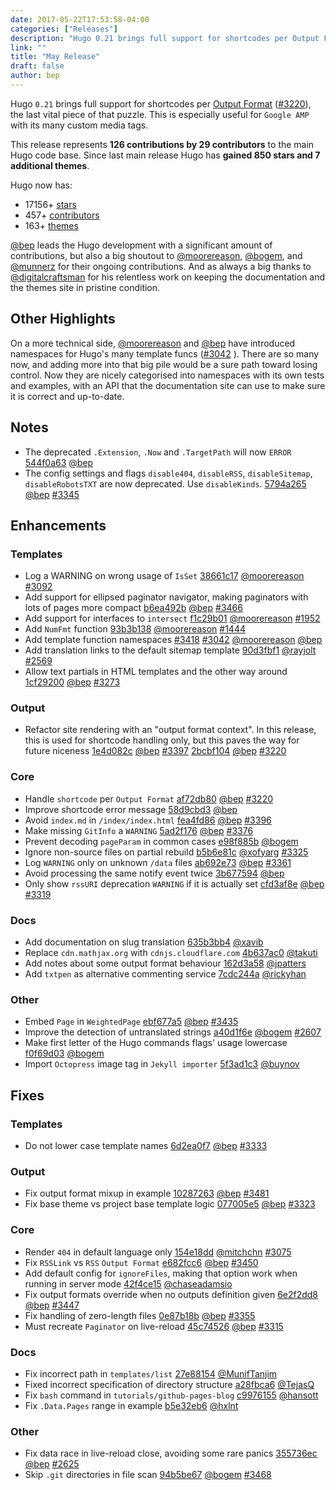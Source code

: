 ```yaml
---
date: 2017-05-22T17:53:58-04:00
categories: ["Releases"]
description: "Hugo 0.21 brings full support for shortcodes per Output Format, the last vital piece of that puzzle"
link: ""
title: "May Release"
draft: false
author: bep
---
```


Hugo `0.21` brings full support for shortcodes per [Output Format](https://gohugo.io/extras/output-formats/) ([#3220](https://github.com/gohugoio/hugo/issues/3220)), the last vital piece of that puzzle. This is especially useful for `Google AMP` with its many custom media tags.

This release represents **126 contributions by 29 contributors** to the main Hugo code base. Since last main release Hugo has **gained 850 stars and 7 additional themes**.

Hugo now has:

* 17156&#43; [stars](https://github.com/gohugoio/hugo/stargazers)
* 457&#43; [contributors](https://github.com/gohugoio/hugo/graphs/contributors)
* 163&#43; [themes](http://themes.gohugo.io/)

[@bep](https://github.com/bep) leads the Hugo development with a significant amount of contributions, but also a big shoutout to [@moorereason](https://github.com/moorereason), [@bogem](https://github.com/bogem), and [@munnerz](https://github.com/munnerz) for their ongoing contributions. And as always a big thanks to [@digitalcraftsman](https://github.com/digitalcraftsman) for his relentless work on keeping the documentation and the themes site in pristine condition.

## Other Highlights

On a more technical side, [@moorereason](https://github.com/moorereason) and [@bep](https://github.com/bep) have introduced namespaces for Hugo&#39;s many template funcs ([#3042](https://github.com/gohugoio/hugo/issues/3042) ). There are so many now, and adding more into that big pile would be a sure path toward losing control.  Now they are nicely categorised into namespaces with its own tests and examples, with an API that the documentation site can use to make sure it is correct and up-to-date.

## Notes

* The deprecated `.Extension`, `.Now` and `.TargetPath` will now `ERROR` [544f0a63](https://github.com/gohugoio/hugo/commit/544f0a6394b0e085d355e8217fc5bb3d96c12a98) [@bep](https://github.com/bep) 
* The config settings and flags `disable404`, `disableRSS`, `disableSitemap`, `disableRobotsTXT` are now deprecated. Use `disableKinds`. [5794a265](https://github.com/gohugoio/hugo/commit/5794a265b41ffdeebfd8485eecf65cf4088d49d6) [@bep](https://github.com/bep) [#3345](https://github.com/gohugoio/hugo/issues/3345) 

## Enhancements

### Templates

* Log a WARNING on wrong usage of `IsSet` [38661c17](https://github.com/gohugoio/hugo/commit/38661c17bb8c31c9f31ee18f8eba5e3bfddd5574) [@moorereason](https://github.com/moorereason) [#3092](https://github.com/gohugoio/hugo/issues/3092) 
* Add support for ellipsed paginator navigator, making paginators with lots of pages more compact  [b6ea492b](https://github.com/gohugoio/hugo/commit/b6ea492b7a6325d04d44eeb00a990a3a0e29e0c0) [@bep](https://github.com/bep) [#3466](https://github.com/gohugoio/hugo/issues/3466) 
* Add support for interfaces to `intersect` [f1c29b01](https://github.com/gohugoio/hugo/commit/f1c29b017bbd88e701cd5151dd186e868672ef89) [@moorereason](https://github.com/moorereason) [#1952](https://github.com/gohugoio/hugo/issues/1952) 
* Add `NumFmt` function [93b3b138](https://github.com/gohugoio/hugo/commit/93b3b1386714999d716e03b131f77234248f1724) [@moorereason](https://github.com/moorereason) [#1444](https://github.com/gohugoio/hugo/issues/1444) 
* Add template function namespaces [#3418](https://github.com/gohugoio/hugo/issues/3418)  [#3042](https://github.com/gohugoio/hugo/issues/3042)  [@moorereason](https://github.com/moorereason)  [@bep](https://github.com/bep) 
* Add translation links to the default sitemap template [90d3fbf1](https://github.com/gohugoio/hugo/commit/90d3fbf1da93a279cfe994a226ae82cf5441deab) [@rayjolt](https://github.com/rayjolt) [#2569](https://github.com/gohugoio/hugo/issues/2569) 
* Allow text partials in HTML templates and the other way around [1cf29200](https://github.com/gohugoio/hugo/commit/1cf29200b4bb0a9c006155ec76759b7f4b1ad925) [@bep](https://github.com/bep) [#3273](https://github.com/gohugoio/hugo/issues/3273) 

### Output

* Refactor site rendering with an &#34;output format context&#34;. In this release, this is used for shortcode handling only, but this paves the way for future niceness [1e4d082c](https://github.com/gohugoio/hugo/commit/1e4d082cf5b92fedbc60b1b4f0e9d1ee6ec45e33) [@bep](https://github.com/bep) [#3397](https://github.com/gohugoio/hugo/issues/3397)  [2bcbf104](https://github.com/gohugoio/hugo/commit/2bcbf104006e0ec03be4fd500f2519301d460f8c) [@bep](https://github.com/bep) [#3220](https://github.com/gohugoio/hugo/issues/3220) 


### Core

* Handle `shortcode` per `Output Format` [af72db80](https://github.com/gohugoio/hugo/commit/af72db806f2c1c0bf1dfe5832275c41eeba89906) [@bep](https://github.com/bep) [#3220](https://github.com/gohugoio/hugo/issues/3220) 
* Improve shortcode error message [58d9cbd3](https://github.com/gohugoio/hugo/commit/58d9cbd31bcf7c296a39860fd7e566d10faaff28) [@bep](https://github.com/bep) 
* Avoid `index.md` in `/index/index.html` [fea4fd86](https://github.com/gohugoio/hugo/commit/fea4fd86a324bf9679df23f8289887d91b42e919) [@bep](https://github.com/bep) [#3396](https://github.com/gohugoio/hugo/issues/3396) 
* Make missing `GitInfo` a `WARNING` [5ad2f176](https://github.com/gohugoio/hugo/commit/5ad2f17693a9860be76ef8089c8728d2b59d6b04) [@bep](https://github.com/bep) [#3376](https://github.com/gohugoio/hugo/issues/3376) 
* Prevent decoding `pageParam` in common cases [e98f885b](https://github.com/gohugoio/hugo/commit/e98f885b8af27f5473a89d31d0b1f02e61e8a5ec) [@bogem](https://github.com/bogem) 
* Ignore non-source files on partial rebuild [b5b6e81c](https://github.com/gohugoio/hugo/commit/b5b6e81c0269abf9b0f4bc6a127744a25344e5c6) [@xofyarg](https://github.com/xofyarg) [#3325](https://github.com/gohugoio/hugo/issues/3325) 
* Log `WARNING` only on unknown `/data` files [ab692e73](https://github.com/gohugoio/hugo/commit/ab692e73dea3ddfe979c88ee236cc394e47e82f1) [@bep](https://github.com/bep) [#3361](https://github.com/gohugoio/hugo/issues/3361) 
* Avoid processing the same notify event twice [3b677594](https://github.com/gohugoio/hugo/commit/3b67759495c9268c30e6ba2d8c7e3b75d52d2960) [@bep](https://github.com/bep) 
* Only show `rssURI` deprecation `WARNING` if it is actually set [cfd3af8e](https://github.com/gohugoio/hugo/commit/cfd3af8e691119461effa4385251b9d3818e2291) [@bep](https://github.com/bep) [#3319](https://github.com/gohugoio/hugo/issues/3319) 

### Docs

* Add documentation on slug translation [635b3bb4](https://github.com/gohugoio/hugo/commit/635b3bb4eb873978c7d52e6c0cb85da0c4d25299) [@xavib](https://github.com/xavib) 
* Replace `cdn.mathjax.org` with `cdnjs.cloudflare.com` [4b637ac0](https://github.com/gohugoio/hugo/commit/4b637ac041d17b22187f5ccd0f65461f0065aaa9) [@takuti](https://github.com/takuti) 
* Add notes about some output format behaviour [162d3a58](https://github.com/gohugoio/hugo/commit/162d3a586d36cabf6376a76b096fd8b6414487ae) [@jpatters](https://github.com/jpatters) 
* Add `txtpen` as alternative commenting service [7cdc244a](https://github.com/gohugoio/hugo/commit/7cdc244a72de4c08edc0008e37aec83d945dccdf) [@rickyhan](https://github.com/rickyhan) 

### Other

* Embed `Page` in `WeightedPage` [ebf677a5](https://github.com/gohugoio/hugo/commit/ebf677a58360126d8b9a1e98d086aa4279f53181) [@bep](https://github.com/bep) [#3435](https://github.com/gohugoio/hugo/issues/3435) 
* Improve the detection of untranslated strings [a40d1f6e](https://github.com/gohugoio/hugo/commit/a40d1f6ed2aedddc99725658993258cd557640ed) [@bogem](https://github.com/bogem) [#2607](https://github.com/gohugoio/hugo/issues/2607) 
* Make first letter of the Hugo commands flags&#39; usage lowercase [f0f69d03](https://github.com/gohugoio/hugo/commit/f0f69d03c551acb8ac2eeedaad579cf0b596f9ef) [@bogem](https://github.com/bogem) 
* Import `Octopress` image tag in `Jekyll importer` [5f3ad1c3](https://github.com/gohugoio/hugo/commit/5f3ad1c31985450fab8d6772e9cbfcb57cf5cc53) [@buynov](https://github.com/buynov) 

## Fixes

### Templates

*  Do not lower case template names [6d2ea0f7](https://github.com/gohugoio/hugo/commit/6d2ea0f7d7e8a54b8edfc36e52ff74266c30dc27) [@bep](https://github.com/bep) [#3333](https://github.com/gohugoio/hugo/issues/3333) 

### Output

* Fix output format mixup in example [10287263](https://github.com/gohugoio/hugo/commit/10287263f529181d3169668b044cb84e2e3b049a) [@bep](https://github.com/bep) [#3481](https://github.com/gohugoio/hugo/issues/3481) 
* Fix base theme vs project base template logic [077005e5](https://github.com/gohugoio/hugo/commit/077005e514b1ed50d84ceb90c7c72f184cb04521) [@bep](https://github.com/bep) [#3323](https://github.com/gohugoio/hugo/issues/3323) 

### Core
* Render `404` in default language only [154e18dd](https://github.com/gohugoio/hugo/commit/154e18ddb9ad205055d5bd4827c87f3f0daf499f) [@mitchchn](https://github.com/mitchchn) [#3075](https://github.com/gohugoio/hugo/issues/3075) 
* Fix `RSSLink` vs `RSS` `Output Format` [e682fcc6](https://github.com/gohugoio/hugo/commit/e682fcc62233b47cf5bdcaf598ac0657ef089471) [@bep](https://github.com/bep) [#3450](https://github.com/gohugoio/hugo/issues/3450) 
* Add default config for `ignoreFiles`, making that option work when running in server mode [42f4ce15](https://github.com/gohugoio/hugo/commit/42f4ce15a9d68053da36f9efcf7a7d975cc59559) [@chaseadamsio](https://github.com/chaseadamsio) 
* Fix output formats override when no outputs definition given [6e2f2dd8](https://github.com/gohugoio/hugo/commit/6e2f2dd8d3ca61c92a2ee8824fbf05cadef08425) [@bep](https://github.com/bep) [#3447](https://github.com/gohugoio/hugo/issues/3447) 
* Fix handling of zero-length files [0e87b18b](https://github.com/gohugoio/hugo/commit/0e87b18b66d2c8ba9e2abc429630cb03f5b093d6) [@bep](https://github.com/bep) [#3355](https://github.com/gohugoio/hugo/issues/3355) 
* Must recreate `Paginator` on live-reload [45c74526](https://github.com/gohugoio/hugo/commit/45c74526686f6a2afa02bcee767d837d6b9dd028) [@bep](https://github.com/bep) [#3315](https://github.com/gohugoio/hugo/issues/3315) 

### Docs

* Fix incorrect path in `templates/list` [27e88154](https://github.com/gohugoio/hugo/commit/27e88154af2dd9af6d0523d6e67b612e6336f91c) [@MunifTanjim](https://github.com/MunifTanjim) 
* Fixed incorrect specification of directory structure [a28fbca6](https://github.com/gohugoio/hugo/commit/a28fbca6dcfa80b6541f5ef6c8c12cd1804ae9ed) [@TejasQ](https://github.com/TejasQ) 
* Fix `bash` command in `tutorials/github-pages-blog` [c9976155](https://github.com/gohugoio/hugo/commit/c99761555c014e4d041438d5d7e53a6cbaee4492) [@hansott](https://github.com/hansott) 
* Fix `.Data.Pages` range in example [b5e32eb6](https://github.com/gohugoio/hugo/commit/b5e32eb60993b4656918af2c959ae217a68c461e) [@hxlnt](https://github.com/hxlnt) 

### Other

* Fix data race in live-reload close, avoiding some rare panics [355736ec](https://github.com/gohugoio/hugo/commit/355736ec357c81dfb2eb6851ee019d407090c5ec) [@bep](https://github.com/bep) [#2625](https://github.com/gohugoio/hugo/issues/2625) 
* Skip `.git` directories in file scan [94b5be67](https://github.com/gohugoio/hugo/commit/94b5be67fc73b87d114d94a7bb1a33ab997f30f1) [@bogem](https://github.com/bogem) [#3468](https://github.com/gohugoio/hugo/issues/3468) 